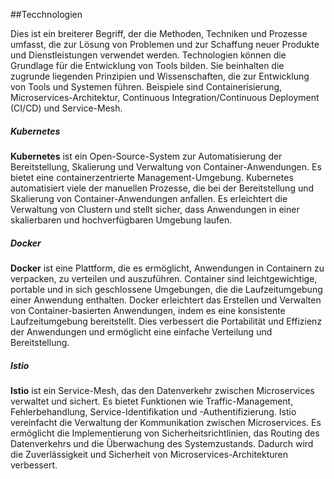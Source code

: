 ##Tecchnologien

Dies ist ein breiterer Begriff, der die Methoden, Techniken und Prozesse umfasst, die zur Lösung von Problemen und zur Schaffung neuer Produkte und Dienstleistungen verwendet werden. Technologien können die Grundlage für die Entwicklung von Tools bilden. Sie beinhalten die zugrunde liegenden Prinzipien und Wissenschaften, die zur Entwicklung von Tools und Systemen führen. Beispiele sind Containerisierung, Microservices-Architektur, Continuous Integration/Continuous Deployment (CI/CD) und Service-Mesh.

##### Kubernetes
**Kubernetes** ist ein Open-Source-System zur Automatisierung der Bereitstellung, Skalierung und Verwaltung von Container-Anwendungen. Es bietet eine containerzentrierte Management-Umgebung.
Kubernetes automatisiert viele der manuellen Prozesse, die bei der Bereitstellung und Skalierung von Container-Anwendungen anfallen. Es erleichtert die Verwaltung von Clustern und stellt sicher, dass Anwendungen in einer skalierbaren und hochverfügbaren Umgebung laufen.

#####  Docker
**Docker** ist eine Plattform, die es ermöglicht, Anwendungen in Containern zu verpacken, zu verteilen und auszuführen. Container sind leichtgewichtige, portable und in sich geschlossene Umgebungen, die die Laufzeitumgebung einer Anwendung enthalten.
Docker erleichtert das Erstellen und Verwalten von Container-basierten Anwendungen, indem es eine konsistente Laufzeitumgebung bereitstellt. Dies verbessert die Portabilität und Effizienz der Anwendungen und ermöglicht eine einfache Verteilung und Bereitstellung.

##### Istio
**Istio** ist ein Service-Mesh, das den Datenverkehr zwischen Microservices verwaltet und sichert. Es bietet Funktionen wie Traffic-Management, Fehlerbehandlung, Service-Identifikation und -Authentifizierung.
Istio vereinfacht die Verwaltung der Kommunikation zwischen Microservices. Es ermöglicht die Implementierung von Sicherheitsrichtlinien, das Routing des Datenverkehrs und die Überwachung des Systemzustands. Dadurch wird die Zuverlässigkeit und Sicherheit von Microservices-Architekturen verbessert.